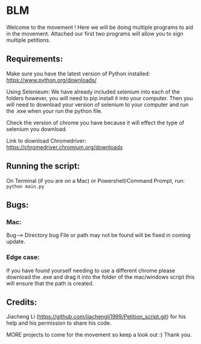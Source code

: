 # BLM
Welcome to the movement ! 
Here we will be doing multiple programs to aid in the movement. 
Attached our first two programs will allow you to sign multiple petitions.

## Requirements:

Make sure you have the latest version of Python installed: https://www.python.org/downloads/  
  
Using Selenieum: 
We have already included selenium into each of the folders however, you will need to pip install it into your computer. 
Then you will need to download your version of selenium to your computer and run the .exe when your run the python file. 

Check the version of chrome you have because it will effect the type of selenium you download. 

Link to download Chromedriver: https://chromedriver.chromium.org/downloads 

## Running the script:

On Terminal (if you are on a Mac) or Powershell/Command Prompt, run:  
`python main.py`  

## Bugs:
### Mac: 
Bug--> Directory bug File or path may not be found will be fixed in coming update. 

### Edge case: 
If you have found yourself needing to use a different chrome please download the .exe and drag it into the folder of the mac/windows script this will ensure that the path is created. 

## Credits:
Jiacheng Li (https://github.com/jiachengli1999/Petition_script.git) for his help and his permission to share his code.  

MORE projects to come for the movement so keep a look out :) Thank you.
